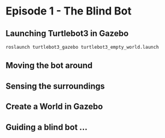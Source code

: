 # Episode 1 - The Blind Bot

## Launching Turtlebot3 in Gazebo

```
roslaunch turtlebot3_gazebo turtlebot3_empty_world.launch
```

## Moving the bot around

## Sensing the surroundings

## Create a World in Gazebo

## Guiding a blind bot ...
